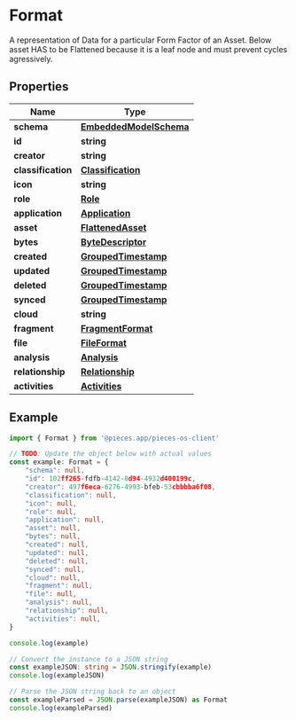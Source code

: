 
# Format

A representation of Data for a particular Form Factor of an Asset.  Below asset HAS to be Flattened because it is a leaf node and must prevent cycles agressively.

## Properties

Name | Type
------------ | -------------
**schema** | [**EmbeddedModelSchema**](EmbeddedModelSchema)
**id** | **string**
**creator** | **string**
**classification** | [**Classification**](Classification)
**icon** | **string**
**role** | [**Role**](Role)
**application** | [**Application**](Application)
**asset** | [**FlattenedAsset**](FlattenedAsset)
**bytes** | [**ByteDescriptor**](ByteDescriptor)
**created** | [**GroupedTimestamp**](GroupedTimestamp)
**updated** | [**GroupedTimestamp**](GroupedTimestamp)
**deleted** | [**GroupedTimestamp**](GroupedTimestamp)
**synced** | [**GroupedTimestamp**](GroupedTimestamp)
**cloud** | **string**
**fragment** | [**FragmentFormat**](FragmentFormat)
**file** | [**FileFormat**](FileFormat)
**analysis** | [**Analysis**](Analysis)
**relationship** | [**Relationship**](Relationship)
**activities** | [**Activities**](Activities)

## Example

```typescript
import { Format } from '@pieces.app/pieces-os-client'

// TODO: Update the object below with actual values
const example: Format = {
    "schema": null,
    "id": 102ff265-fdfb-4142-8d94-4932d400199c,
    "creator": 497f6eca-6276-4993-bfeb-53cbbbba6f08,
    "classification": null,
    "icon": null,
    "role": null,
    "application": null,
    "asset": null,
    "bytes": null,
    "created": null,
    "updated": null,
    "deleted": null,
    "synced": null,
    "cloud": null,
    "fragment": null,
    "file": null,
    "analysis": null,
    "relationship": null,
    "activities": null,
}

console.log(example)

// Convert the instance to a JSON string
const exampleJSON: string = JSON.stringify(example)
console.log(exampleJSON)

// Parse the JSON string back to an object
const exampleParsed = JSON.parse(exampleJSON) as Format
console.log(exampleParsed)
```


